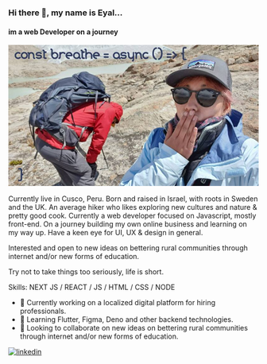 ### Hi there 👋, my name is Eyal...
#### im a web Developer on a journey
![im a web Developer on a journey](https://github.com/Teiger212/Teiger212/blob/main/puffing%20small.jpeg)

Currently live in Cusco, Peru. Born and raised in Israel, with roots in Sweden and the UK. An average hiker who likes exploring new cultures and nature & pretty good cook. Currently a web developer focused on Javascript, mostly front-end. On a journey building my own online business and learning on my way up.
Have a keen eye for UI, UX & design in general.

Interested and open to new ideas on bettering rural communities through internet and/or new forms of education.

Try not to take things too seriously, life is short.

Skills: NEXT JS / REACT / JS / HTML / CSS / NODE

- 🔭 Currently working on a localized digital platform for hiring professionals. 
- 🌱 Learning Flutter, Figma, Deno and other backend technologies. 
- 👯 Looking to collaborate on  new ideas on bettering rural communities through internet and/or new forms of education. 


[<img src='https://cdn.jsdelivr.net/npm/simple-icons@3.0.1/icons/linkedin.svg' alt='linkedin' height='40'>](https://www.linkedin.com/in/https://www.linkedin.com/in/eyal-teiger//)  

